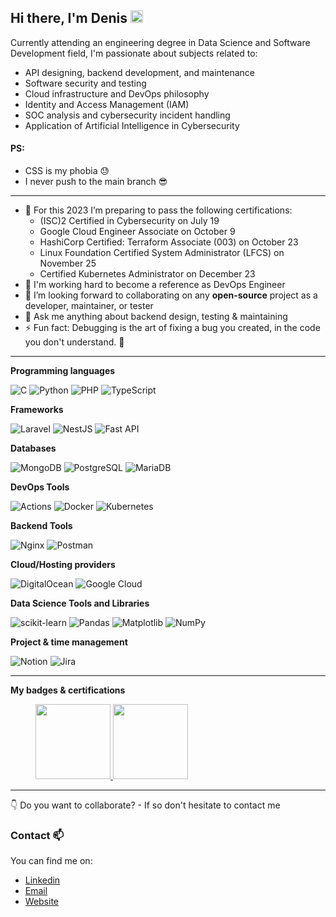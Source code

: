## Hi there, I'm Denis <img src="https://media.giphy.com/media/hvRJCLFzcasrR4ia7z/giphy.gif" width="20px">

Currently attending an engineering degree in Data Science and Software Development field, I'm passionate about subjects related to:

- API designing, backend development, and maintenance
- Software security and testing
- Cloud infrastructure and DevOps philosophy
- Identity and Access Management (IAM)
- SOC analysis and cybersecurity incident handling
- Application of Artificial Intelligence in Cybersecurity

#### PS: 
* CSS is my phobia 😓 
* I never push to the main branch 😎 

---
- 🌱 For this 2023 I’m preparing to pass the following certifications:
  - (ISC)2 Certified in Cybersecurity on July 19
  - Google Cloud Engineer Associate on October 9
  - HashiCorp Certified: Terraform Associate (003) on October 23
  - Linux Foundation Certified System Administrator (LFCS) on November 25
  - Certified Kubernetes Administrator on December 23
- 🎯 I'm working hard to become a reference as DevOps Engineer
- 👯 I’m looking forward to collaborating on any **open-source** project as a developer, maintainer, or tester
- 💬 Ask me anything about backend design, testing & maintaining
- ⚡ Fun fact: Debugging is the art of fixing a bug you created, in the code you don't understand. 🙈

---
**Programming languages**

![C](https://img.shields.io/badge/c-%2300599C.svg?style=for-the-badge&logo=c&logoColor=white) ![Python](https://img.shields.io/badge/python-%2314354C.svg?style=for-the-badge&logo=python&logoColor=yellow) ![PHP](https://img.shields.io/badge/php-%23777BB4.svg?style=for-the-badge&logo=php&logoColor=white) ![TypeScript](https://img.shields.io/badge/typescript-%23007ACC.svg?style=for-the-badge&logo=typescript&logoColor=white) 

**Frameworks**

![Laravel](https://img.shields.io/badge/laravel-%23FF2D20.svg?style=for-the-badge&logo=laravel&logoColor=white) ![NestJS](https://img.shields.io/badge/nestjs-%23E0234E.svg?style=for-the-badge&logo=nestjs&logoColor=white) ![Fast API](https://img.shields.io/badge/fastapi-FCC624.svg?style=for-the-badge&logo=fastapi&logoColor=white)

**Databases**

![MongoDB](https://img.shields.io/badge/MongoDB-%234ea94b.svg?style=for-the-badge&logo=mongodb&logoColor=white) ![PostgreSQL](https://img.shields.io/badge/postgres-%23316192.svg?style=for-the-badge&logo=postgresql&logoColor=white) ![MariaDB](https://img.shields.io/badge/MariaDB-003545?style=for-the-badge&logo=mariadb&logoColor=white)

**DevOps Tools**

![Actions](https://img.shields.io/badge/githubactions-%232671E5.svg?style=for-the-badge&logo=githubactions&logoColor=white) ![Docker](https://img.shields.io/badge/docker-%230db7ed.svg?style=for-the-badge&logo=docker&logoColor=white) ![Kubernetes](https://img.shields.io/badge/kubernetes-%23326ce5.svg?style=for-the-badge&logo=kubernetes&logoColor=white)

**Backend Tools**

![Nginx](https://img.shields.io/badge/nginx-%23009639.svg?style=for-the-badge&logo=nginx&logoColor=white) ![Postman](https://img.shields.io/badge/Postman-FF5C37?style=for-the-badge&logo=postman&logoColor=white)

**Cloud/Hosting providers**

![DigitalOcean](https://img.shields.io/badge/DigitalOcean-%230167ff.svg?style=for-the-badge&logo=digitalOcean&logoColor=white) ![Google Cloud](https://img.shields.io/badge/GoogleCloud-%234285F4.svg?style=for-the-badge&logo=google-cloud&logoColor=white)

**Data Science Tools and Libraries**

![scikit-learn](https://img.shields.io/badge/scikit--learn-%23F7931E.svg?style=for-the-badge&logo=scikit-learn&logoColor=white) ![Pandas](https://img.shields.io/badge/pandas-%23150458.svg?style=for-the-badge&logo=pandas&logoColor=white) ![Matplotlib](https://img.shields.io/badge/Matplotlib-%23ffffff.svg?style=for-the-badge&logo=Matplotlib&logoColor=black) ![NumPy](https://img.shields.io/badge/numpy-%23013243.svg?style=for-the-badge&logo=numpy&logoColor=white)

**Project & time management**

![Notion](https://img.shields.io/badge/Notion-%23000000.svg?style=for-the-badge&logo=notion&logoColor=white) ![Jira](https://img.shields.io/badge/jira-%230A0FFF.svg?style=for-the-badge&logo=jira&logoColor=white) 

---
**My badges & certifications**
<figure>
  <a href="https://api.badgr.io/public/assertions/22JPp_tsRTazEW65LiJPWA?identity__email=akpagnonited%40outlook.com" target="_blank">
     <img width="120px" height="120px" src="https://api.badgr.io/public/assertions/22JPp_tsRTazEW65LiJPWA/image">
  </a>
    <a href="https://www.credly.com/badges/6b64fa0a-e2bc-418a-acd9-d7ed71c635e8/public_url" target="_blank">
     <img width="120px" height="120px" src="https://images.credly.com/size/220x220/images/3829db50-49a8-4f30-85c5-639ffc4a7b2f/image.png">
  </a>
</figure>

---
:point_down: Do you want to collaborate? - If so don't hesitate to contact me 

### Contact 📫
You can find me on:
* [Linkedin](https://www.linkedin.com/in/denis-akpagnonite-49868b171/)
* [Email](mailto:akpagnonited@outlook.com)
* [Website](https://denisakp.me/)

